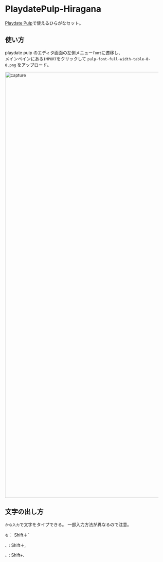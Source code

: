 # PlaydatePulp-Hiragana
[Playdate Pulp](https://play.date/pulp/)で使えるひらがなセット。

## 使い方

playdate pulp のエディタ画面の左側メニュー`Font`に遷移し、  
メインペインにある`IMPORT`をクリックして `pulp-font-full-width-table-8-8.png` をアップロード。

<img width="1398" alt="capture" src="https://user-images.githubusercontent.com/1796933/150353856-b0b0fde8-0a76-499f-96b5-0ece08f15b68.png">

## 文字の出し方

`かな入力`で文字をタイプできる。
一部入力方法が異なるので注意。  

`を`： Shift＋`  

`、`: Shift＋,  

`。`: Shift+.  
